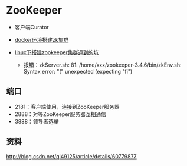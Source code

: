 # ZooKeeper

* 客户端Curator

* [docker环境搭建zk集群](https://segmentfault.com/a/1190000004341503)
* [linux下搭建zookeeper集群遇到的坑](https://www.jianshu.com/p/5cd618ad381e)
  * 报错：zkServer.sh: 81: /home/xxx/zookeeper-3.4.6/bin/zkEnv.sh: Syntax error: "(" unexpected (expecting "fi")

## 端口
* 2181：客户端使用，连接到ZooKeeper服务器
* 2888：对等ZooKeeper服务器互相通信
* 3888：领导者选举

## 资料
http://blog.csdn.net/qi49125/article/details/60779877
